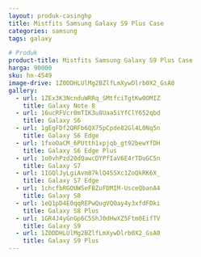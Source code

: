 ```yaml
---
layout: produk-casinghp
title: Mistfits Samsung Galaxy S9 Plus Case
categories: samsung
tags: galaxy

# Produk
product-title: Mistfits Samsung Galaxy S9 Plus Case
harga: 90000
sku: hn-4549
image-drive: 1Z0DDHLUlMg2BZlfLmXywDlrb0X2_GsA0
gallery:
  - url: 1ZEx3K3NcnduWRRq_SMtfciTgtKw0OMIZ
    title: Galaxy Note 8
  - url: 16ucRFVcr0mTIK3u8Uaa5iYfClY652qbd
    title: Galaxy S6
  - url: 1gEgFDf2QRFb6QX75pCpde82Gl4L0Nq5n
    title: Galaxy S6 Edge
  - url: 1fxoOaCM_6PUtth1xpjqb_gt92bewYfDH
    title: Galaxy S6 Edge Plus
  - url: 1o0vhPzd20dQawcDYPfIaV6E4rTDuGC5n
    title: Galaxy S7
  - url: 1IGQlJyLgiAvm87klQ45SXc1ZoQkRK6X_
    title: Galaxy S7 Edge
  - url: 1chcfbRGOUWSeFBZuFDMIM-UsceQbanA4
    title: Galaxy S8
  - url: 1eQ1pD4E0qqREPwQugVQOay4y3xfdFDki
    title: Galaxy S8 Plus
  - url: 1GR4J4yGnGp6C5ShJ0dHwXZ5Ftm0EifTV
    title: Galaxy S9
  - url: 1Z0DDHLUlMg2BZlfLmXywDlrb0X2_GsA0
    title: Galaxy S9 Plus
---
```

